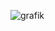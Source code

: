 ![grafik](https://user-images.githubusercontent.com/83080037/143846468-5439c500-827e-4e6b-8f30-a1de0d168dcc.png)
